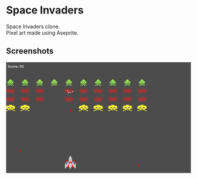 # Space Invaders
Space Invaders clone.  
Pixel art made using Aseprite.

## Screenshots
![Screenshot](screenshots/space-invaders.PNG)
